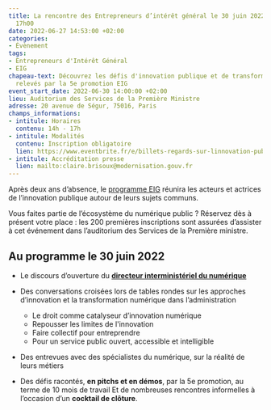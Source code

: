 ```yaml
---
title: La rencontre des Entrepreneurs d’intérêt général le 30 juin 2022 de 14h00 à
  17h00
date: 2022-06-27 14:53:00 +02:00
categories:
- Évènement
tags:
- Entrepreneurs d'Intérêt Général
- EIG
chapeau-text: Découvrez les défis d'innovation publique et de transformation numérique
  relevés par la 5e promotion EIG
event_start_date: 2022-06-30 14:00:00 +02:00
lieu: Auditorium des Services de la Première Ministre
adresse: 20 avenue de Ségur, 75016, Paris
champs_informations:
- intitule: Horaires
  contenu: 14h - 17h
- intitule: Modalités
  contenu: Inscription obligatoire
  lien: https://www.eventbrite.fr/e/billets-regards-sur-linnovation-publique-la-rencontre-des-eig-5eme-promotion-355020906087
- intitule: Accréditation presse
  lien: mailto:claire.brisoux@modernisation.gouv.fr
---
```


Après deux ans d’absence, le [programme EIG](https://eig.etalab.gouv.fr/) réunira les acteurs et actrices de l’innovation publique autour de leurs sujets communs.

Vous faites partie de l’écosystème du numérique public ? Réservez dès à présent votre place : les 200 premières inscriptions sont assurées d’assister à cet événement dans l’auditorium des Services de la Première ministre.

## Au programme le 30 juin 2022

* Le discours d’ouverture du **[directeur interministériel du numérique](https://www.numerique.gouv.fr/espace-presse/ressources-presse/)**

* Des conversations croisées lors de tables rondes sur les approches d’innovation et la transformation numérique dans l’administration
  * Le droit comme catalyseur d’innovation numérique
  * Repousser les limites de l'innovation
  * Faire collectif pour entreprendre
  * Pour un service public ouvert, accessible et intelligible

* Des entrevues avec des spécialistes du numérique, sur la réalité de leurs métiers

* Des défis racontés, **en pitchs et en démos**, par la 5e promotion, au terme de 10 mois de travail
Et de nombreuses rencontres informelles à l’occasion d’un **cocktail de clôture**.

